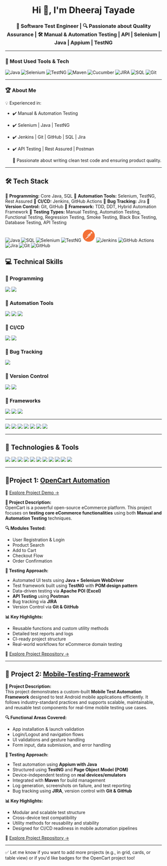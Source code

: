 <h1 align="center">Hi 👋, I'm Dheeraj Tayade</h1> 
<h3 align="center">🚀 Software Test Engineer | 🔍 Passionate about Quality Assurance | 🛠️ Manual & Automation Testing | API | Selenium | Java | Appium | TestNG </h3>

---
### 🔧 Most Used Tools & Tech

![Java](https://img.shields.io/badge/Java-007396.svg?style=for-the-badge&logo=java&logoColor=white)
![Selenium](https://img.shields.io/badge/Selenium-43B02A.svg?style=for-the-badge&logo=selenium&logoColor=white)
![TestNG](https://img.shields.io/badge/TestNG-FCC624.svg?style=for-the-badge&logo=testng&logoColor=black)
![Maven](https://img.shields.io/badge/Maven-C71A36.svg?style=for-the-badge&logo=apachemaven&logoColor=white)
![Cucumber](https://img.shields.io/badge/Cucumber-23D96C.svg?style=for-the-badge&logo=cucumber&logoColor=white)
![JIRA](https://img.shields.io/badge/JIRA-0052CC.svg?style=for-the-badge&logo=jira&logoColor=white)
![SQL](https://img.shields.io/badge/SQL-4479A1.svg?style=for-the-badge&logo=postgresql&logoColor=white)
![Git](https://img.shields.io/badge/Git-F05032.svg?style=for-the-badge&logo=git&logoColor=white)

---
### 🏆 About Me

💡 Experienced in:

- ✔️ Manual & Automation Testing  
- ✔️ Selenium | Java | TestNG  
- ✔️ Jenkins | Git | GitHub | SQL | Jira  
- ✔️ API Testing | Rest Assured | Postman

  📌  Passionate about writing clean test code and ensuring product quality.
---
## 🛠️ Tech Stack
🔹 **Programming:** Core Java, SQL
🔹 **Automation Tools:** Selenium, TestNG, Rest Assured
🔹 **CI/CD:** Jenkins, GitHub Actions
🔹 **Bug Tracking:** Jira
🔹 **Version Control:** Git, GitHub
🔹 **Framework:** TDD, DDT, Hybrid Automation Framework
🔹 **Testing Types:** Manual Testing, Automation Testing, Functional Testing, Regression Testing, Smoke Testing, Black Box Testing, Database Testing, API Testing 


<p align="left">
  <!-- Programming -->
  <img src="https://cdn.jsdelivr.net/gh/devicons/devicon/icons/java/java-original.svg" alt="Java" width="40" height="40"/>
  <img src="https://cdn.jsdelivr.net/gh/devicons/devicon/icons/mysql/mysql-original.svg" alt="SQL" width="40" height="40"/>
  
  <!-- Automation Tools -->
  <img src="https://cdn.jsdelivr.net/gh/devicons/devicon/icons/selenium/selenium-original.svg" alt="Selenium" width="40" height="40"/>
  <img src="https://raw.githubusercontent.com/devicons/devicon/master/icons/testng/testng-original.svg" alt="TestNG" width="40" height="40"/>
  <img src="https://raw.githubusercontent.com/devicons/devicon/master/icons/postman/postman-original.svg" alt="Rest Assured" width="40" height="40"/>
  
  <!-- CI/CD -->
  <img src="https://cdn.jsdelivr.net/gh/devicons/devicon/icons/jenkins/jenkins-original.svg" alt="Jenkins" width="40" height="40"/>
  <img src="https://cdn.jsdelivr.net/gh/devicons/devicon/icons/github/github-original.svg" alt="GitHub Actions" width="40" height="40"/>

  <!-- Bug Tracking -->
  <img src="https://cdn.jsdelivr.net/gh/devicons/devicon/icons/jira/jira-original.svg" alt="Jira" width="40" height="40"/>
  
  <!-- Version Control -->
  <img src="https://cdn.jsdelivr.net/gh/devicons/devicon/icons/git/git-original.svg" alt="Git" width="40" height="40"/>
  <img src="https://cdn.jsdelivr.net/gh/devicons/devicon/icons/github/github-original.svg" alt="GitHub" width="40" height="40"/>
</p>


## 💻 Technical Skills

### 🔹 Programming
<p>
  <img src="https://img.shields.io/badge/Java-%23ED8B00.svg?style=for-the-badge&logo=java&logoColor=white"/>
  <img src="https://img.shields.io/badge/SQL-%2300C7B7.svg?style=for-the-badge&logo=postgresql&logoColor=white"/>
</p>

### 🔹 Automation Tools
<p>
  <img src="https://img.shields.io/badge/Selenium-%2349AA3C.svg?style=for-the-badge&logo=selenium&logoColor=white"/>
  <img src="https://img.shields.io/badge/TestNG-%23FF6F00.svg?style=for-the-badge&logo=testing-library&logoColor=white"/>
  <img src="https://img.shields.io/badge/RestAssured-%23000000.svg?style=for-the-badge&logo=java&logoColor=white"/>
</p>

### 🔹 CI/CD
<p>
  <img src="https://img.shields.io/badge/Jenkins-%23D24939.svg?style=for-the-badge&logo=jenkins&logoColor=white"/>
  <img src="https://img.shields.io/badge/GitHub%20Actions-%232671E5.svg?style=for-the-badge&logo=githubactions&logoColor=white"/>
</p>

### 🔹 Bug Tracking
<p>
  <img src="https://img.shields.io/badge/JIRA-%230052CC.svg?style=for-the-badge&logo=jira&logoColor=white"/>
</p>

### 🔹 Version Control
<p>
  <img src="https://img.shields.io/badge/Git-%23F05032.svg?style=for-the-badge&logo=git&logoColor=white"/>
  <img src="https://img.shields.io/badge/GitHub-%23181717.svg?style=for-the-badge&logo=github&logoColor=white"/>
</p>

### 🔹 Frameworks
<p>
  <img src="https://img.shields.io/badge/TDD-%23007ACC.svg?style=for-the-badge&logo=code&logoColor=white"/>
  <img src="https://img.shields.io/badge/BDD-%2300A98F.svg?style=for-the-badge&logo=cucumber&logoColor=white"/>
  <img src="https://img.shields.io/badge/Hybrid%20Framework-%23A020F0.svg?style=for-the-badge&logo=framework&logoColor=white"/>
</p>





---
<p align="left">
  <img src="https://img.shields.io/badge/Java-%23ED8B00.svg?style=for-the-badge&logo=openjdk&logoColor=white" />
  <img src="https://img.shields.io/badge/Selenium-%2349AA3C.svg?style=for-the-badge&logo=selenium&logoColor=white" />
  <img src="https://img.shields.io/badge/Git-%23F05032.svg?style=for-the-badge&logo=git&logoColor=white" />
  <img src="https://img.shields.io/badge/GitHub-%23181717.svg?style=for-the-badge&logo=github&logoColor=white" />
  <img src="https://img.shields.io/badge/Jenkins-%23D24939.svg?style=for-the-badge&logo=jenkins&logoColor=white" />
  <img src="https://img.shields.io/badge/PostgreSQL-%23336791.svg?style=for-the-badge&logo=postgresql&logoColor=white" />
  <img src="https://img.shields.io/badge/Postman-%23FF6C37.svg?style=for-the-badge&logo=postman&logoColor=white" />
</p>


---

## 🧰 Technologies & Tools

<p>
  <img src="https://img.shields.io/badge/Java-%23ED8B00.svg?style=for-the-badge&logo=java&logoColor=white"/>
  <img src="https://img.shields.io/badge/Selenium-%2349AA3C.svg?style=for-the-badge&logo=selenium&logoColor=white"/>
  <img src="https://img.shields.io/badge/Postman-FF6C37?style=for-the-badge&logo=postman&logoColor=white"/>
  <img src="https://img.shields.io/badge/Python-%2314354C.svg?style=for-the-badge&logo=python&logoColor=white"/>
  <img src="https://img.shields.io/badge/Git-F05032?style=for-the-badge&logo=git&logoColor=white"/>
  <img src="https://img.shields.io/badge/JIRA-%230A0FFF.svg?style=for-the-badge&logo=jira&logoColor=white"/>
  <img src="https://img.shields.io/badge/TestNG-%23FF0000.svg?style=for-the-badge&logo=testng&logoColor=white"/>
  <img src="https://img.shields.io/badge/Apache%20POI-%230075FF.svg?style=for-the-badge"/>

  <!-- New badges added -->
  <img src="https://img.shields.io/badge/Maven-%23C71A36.svg?style=for-the-badge&logo=apachemaven&logoColor=white"/>
  <img src="https://img.shields.io/badge/Appium-%233B4F8C.svg?style=for-the-badge&logo=appium&logoColor=white"/>
  <img src="https://img.shields.io/badge/Jenkins-%23000000.svg?style=for-the-badge&logo=jenkins&logoColor=white"/>
</p>


---

## 📂Project 1: [OpenCart Automation](https://github.com/dheerajt31/OpenCart)
🔗 [Explore Project Demo →](https://dheerajt31.github.io/opencart-project-portfolio/)

**🛒 Project Description:**  
OpenCart is a powerful open-source eCommerce platform. This project focuses on **testing core eCommerce functionalities** using both **Manual and Automation Testing** techniques.

**🔍 Modules Tested:**
- User Registration & Login  
- Product Search  
- Add to Cart  
- Checkout Flow  
- Order Confirmation  

**🧪 Testing Approach:**
- Automated UI tests using **Java + Selenium WebDriver**
- Test framework built using **TestNG** with **POM design pattern**
- Data-driven testing via **Apache POI (Excel)**
- **API Testing** using **Postman**
- Bug tracking via **JIRA**
- Version Control via **Git & GitHub**

**📊 Key Highlights:**
- Reusable functions and custom utility methods  
- Detailed test reports and logs  
- CI-ready project structure  
- Real-world workflows for eCommerce domain testing

🔗 [Explore Project Repository →](https://github.com/dheerajt31/OpenCart)

---

## 📂 Project 2: [Mobile-Testing-Framework](https://github.com/dheerajt31/Mobile-Testing-Framework)

**📱 Project Description:**  
This project demonstrates a custom-built **Mobile Test Automation Framework** designed to test Android mobile applications efficiently. It follows industry-standard practices and supports scalable, maintainable, and reusable test components for real-time mobile testing use cases.

**🔍 Functional Areas Covered:**
- App installation & launch validation  
- Login/Logout and navigation flows  
- UI validations and gesture handling  
- Form input, data submission, and error handling  

**🧪 Testing Approach:**
- Test automation using **Appium with Java**
- Structured using **TestNG** and **Page Object Model (POM)**
- Device-independent testing on **real devices/emulators**
- Integrated with **Maven** for build management
- Log generation, screenshots on failure, and test reporting
- Bug tracking using **JIRA**, version control with **Git & GitHub**

**📊 Key Highlights:**
- Modular and scalable test structure  
- Cross-device test compatibility  
- Utility methods for reusability and stability  
- Designed for CI/CD readiness in mobile automation pipelines

🔗 [Explore Project Repository →](https://github1s.com/dheerajt31/Mobile-Testing-Framework)


---

✅ Let me know if you want to add more projects (e.g., in grid, cards, or table view) or if you'd like badges for the OpenCart project too!

